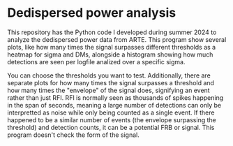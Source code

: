 # Dedispersed power analysis
This repository has the Python code I developed during summer 2024 to analyze the dedispersed power data from ARTE. This program show several plots, like how many times the signal surpasses different thresholds as a heatmap for sigma and DMs, alongside a histogram showing how much detections are seen per logfile analized over a specific sigma.

You can choose the thresholds you want to test. Additionally, there are separate plots for how many times the signal surpasses a threshold and how many times the "envelope" of the signal does, signifying an event rather than just RFI. RFI is normally seen as thousands of spikes happening in the span of seconds, meaning a large number of detections can only be interpretted as noise while only being counted as a single event. If there happened to be a similar number of events (the envelope surpassing the threshold) and detection counts, it can be a potential FRB or signal. This program doesn't check the form of the signal.
